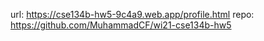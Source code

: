 url: https://cse134b-hw5-9c4a9.web.app/profile.html
repo: https://github.com/MuhammadCF/wi21-cse134b-hw5
